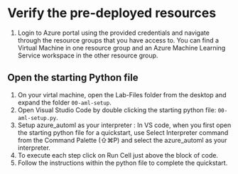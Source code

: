 # Verify the pre-deployed resources
1. Login to Azure portal using the provided credentials and navigate through the resource groups that you have access to. You can find a Virtual Machine in one resource group and an Azure Machine Learning Service workspace in the other resource group.

## Open the starting Python file

1. On your virtal machine, open the Lab-Files folder from the desktop and expand the folder `00-aml-setup`.
2. Open Visual Studio Code by double clicking the starting python file: `00-aml-setup.py`.
3. Setup azure_automl as your interpreter : In VS code, when you first open the starting python file for a quickstart, use Select Interpreter command from the Command Palette (⇧⌘P) and select the azure_automl as your interpreter.
4. To execute each step click on Run Cell just above the block of code.
5. Follow the instructions within the python file to complete the quickstart.
